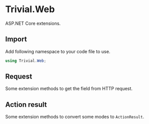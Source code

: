 ﻿# Trivial.Web

ASP.NET Core extensions.

## Import

Add following namespace to your code file to use.

```csharp
using Trivial.Web;
```

## Request

Some extension methods to get the field from HTTP request.

## Action result

Some extension methods to convert some modes to `ActionResult`.
